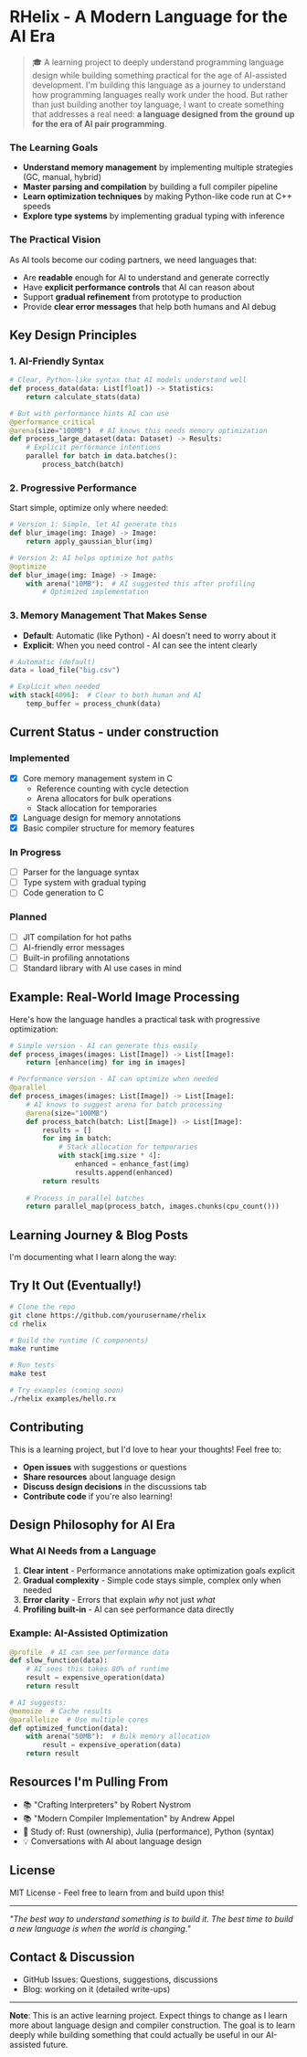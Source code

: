 
# RHelix - A Modern Language for the AI Era

> 🎓 A learning project to deeply understand programming language design while building something practical for the age of AI-assisted development. I'm building this language as a journey to understand how programming languages really work under the hood. But rather than just building another toy language, I want to create something that addresses a real need: **a language designed from the ground up for the era of AI pair programming**.

### The Learning Goals
- **Understand memory management** by implementing multiple strategies (GC, manual, hybrid)
- **Master parsing and compilation** by building a full compiler pipeline
- **Learn optimization techniques** by making Python-like code run at C++ speeds
- **Explore type systems** by implementing gradual typing with inference

### The Practical Vision
As AI tools become our coding partners, we need languages that:
- Are **readable** enough for AI to understand and generate correctly
- Have **explicit performance controls** that AI can reason about
- Support **gradual refinement** from prototype to production
- Provide **clear error messages** that help both humans and AI debug

## Key Design Principles

### 1. **AI-Friendly Syntax**
```python
# Clear, Python-like syntax that AI models understand well
def process_data(data: List[float]) -> Statistics:
    return calculate_stats(data)

# But with performance hints AI can use
@performance_critical
@arena(size="100MB")  # AI knows this needs memory optimization
def process_large_dataset(data: Dataset) -> Results:
    # Explicit performance intentions
    parallel for batch in data.batches():
        process_batch(batch)
```

### 2. **Progressive Performance**
Start simple, optimize only where needed:
```python
# Version 1: Simple, let AI generate this
def blur_image(img: Image) -> Image:
    return apply_gaussian_blur(img)

# Version 2: AI helps optimize hot paths
@optimize
def blur_image(img: Image) -> Image:
    with arena("10MB"):  # AI suggested this after profiling
        # Optimized implementation
```

### 3. **Memory Management That Makes Sense**
- **Default**: Automatic (like Python) - AI doesn't need to worry about it
- **Explicit**: When you need control - AI can see the intent clearly
```python
# Automatic (default)
data = load_file("big.csv")

# Explicit when needed
with stack[4096]:  # Clear to both human and AI
    temp_buffer = process_chunk(data)
```

## Current Status - under construction

### Implemented
- [x] Core memory management system in C
  - Reference counting with cycle detection
  - Arena allocators for bulk operations
  - Stack allocation for temporaries
- [x] Language design for memory annotations
- [x] Basic compiler structure for memory features

### In Progress
- [ ] Parser for the language syntax
- [ ] Type system with gradual typing
- [ ] Code generation to C

### Planned
- [ ] JIT compilation for hot paths
- [ ] AI-friendly error messages
- [ ] Built-in profiling annotations
- [ ] Standard library with AI use cases in mind

## Example: Real-World Image Processing

Here's how the language handles a practical task with progressive optimization:

```python
# Simple version - AI can generate this easily
def process_images(images: List[Image]) -> List[Image]:
    return [enhance(img) for img in images]

# Performance version - AI can optimize when needed
@parallel
def process_images(images: List[Image]) -> List[Image]:
    # AI knows to suggest arena for batch processing
    @arena(size="100MB")
    def process_batch(batch: List[Image]) -> List[Image]:
        results = []
        for img in batch:
            # Stack allocation for temporaries
            with stack[img.size * 4]:
                enhanced = enhance_fast(img)
                results.append(enhanced)
        return results
    
    # Process in parallel batches
    return parallel_map(process_batch, images.chunks(cpu_count()))
```

## Learning Journey & Blog Posts

I'm documenting what I learn along the way:

## Try It Out (Eventually!)

```bash
# Clone the repo
git clone https://github.com/yourusername/rhelix
cd rhelix

# Build the runtime (C components)
make runtime

# Run tests
make test

# Try examples (coming soon)
./rhelix examples/hello.rx
```

## Contributing

This is a learning project, but I'd love to hear your thoughts! Feel free to:
- **Open issues** with suggestions or questions
- **Share resources** about language design
- **Discuss design decisions** in the discussions tab
- **Contribute code** if you're also learning!

## Design Philosophy for AI Era

### What AI Needs from a Language
1. **Clear intent** - Performance annotations make optimization goals explicit
2. **Gradual complexity** - Simple code stays simple, complex only when needed
3. **Error clarity** - Errors that explain *why* not just *what*
4. **Profiling built-in** - AI can see performance data directly

### Example: AI-Assisted Optimization
```python
@profile  # AI can see performance data
def slow_function(data):
    # AI sees this takes 80% of runtime
    result = expensive_operation(data)
    return result

# AI suggests:
@memoize  # Cache results
@parallelize  # Use multiple cores
def optimized_function(data):
    with arena("50MB"):  # Bulk memory allocation
        result = expensive_operation(data)
    return result
```

## Resources I'm Pulling From

- 📚 "Crafting Interpreters" by Robert Nystrom
- 📚 "Modern Compiler Implementation" by Andrew Appel
- 🔧 Study of: Rust (ownership), Julia (performance), Python (syntax)
- 💡 Conversations with AI about language design

## License

MIT License - Feel free to learn from and build upon this!

---

*"The best way to understand something is to build it. The best time to build a new language is when the world is changing."*

## Contact & Discussion

- GitHub Issues: Questions, suggestions, discussions
- Blog: working on it (detailed write-ups)

---

**Note**: This is an active learning project. Expect things to change as I learn more about language design and compiler construction. The goal is to learn deeply while building something that could actually be useful in our AI-assisted future.
